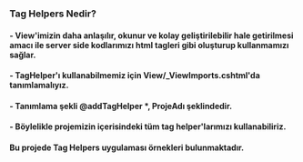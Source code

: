 ﻿### Tag Helpers Nedir?

#### - View'imizin daha anlaşılır, okunur ve kolay geliştirilebilir hale getirilmesi amacı ile server side kodlarımızı html tagleri gibi oluşturup kullanmamızı sağlar.
####  - TagHelper'ı kullanabilmemiz için View/_ViewImports.cshtml'da tanımlamalıyız.
#### - Tanımlama şekli @addTagHelper *, ProjeAdı şeklindedir.
#### - Böylelikle projemizin içerisindeki tüm tag helper'larımızı kullanabiliriz.

#### Bu projede Tag Helpers uygulaması örnekleri bulunmaktadır.